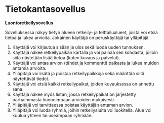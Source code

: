 # Tietokantasovellus

**Luontoretkeilysovellus**

Sovelluksessa näkyy tietyn alueen retkeily- ja telttailualueet, joista voi etsiä tietoa ja lukea arvioita. Jokainen käyttäjä on peruskäyttäjä tai ylläpitäjä.

1. Käyttäjä voi kirjautua sisään ja ulos sekä luoda uuden tunnuksen.
2. Käyttäjä näkee retkeilypaikan kartalla ja voi painaa sen kohdasta, jolloin siitä näytetään lisää tietoa (kuten kuvaus ja palvelut).
3. Käyttäjä voi antaa arvion (tähdet ja kommentti) paikasta ja lukea muiden antamia arvioita.
4. Ylläpitäjä voi lisätä ja poistaa retkeilypaikkoja sekä määrittää siitä näytettävät tiedot.
5. Käyttäjä voi etsiä kaikki retkeilypaikat, joiden kuvauksessa on annettu sana.
6. Käyttäjä näkee myös listan, jossa retkeilypaikat on järjestetty parhaimmasta huonoimpaan arvioiden mukaisesti.
7. Ylläpitäjä voi tarvittaessa poistaa käyttäjän antaman arvion.
8. Ylläpitäjä voi luoda ryhmiä, joihin retkeilyaluita voi luokitella. Alue voi kuulua yhteen tai useampaan ryhmään.
